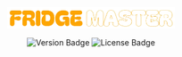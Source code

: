 <!-- Logo and website link -->
<p align="center">
  <a href="https://www.thefridgemaster.com/">
    <img src="src/assets/logo_readme.png" alt="Fridge Master Logo" width="300">
  </a>
</p>

<p align="center">
  <!-- Badge -->
  <img src="https://img.shields.io/badge/Version-1.0.0-blue" alt="Version Badge">
  <img src="https://img.shields.io/badge/License-MIT-green" alt="License Badge">
</p>


